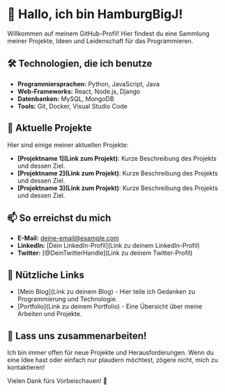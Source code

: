 # 👋 Hallo, ich bin HamburgBigJ!

Willkommen auf meinem GitHub-Profil! Hier findest du eine Sammlung meiner Projekte, Ideen und Leidenschaft für das Programmieren.

## 🛠️ Technologien, die ich benutze

- **Programmiersprachen:** Python, JavaScript, Java
- **Web-Frameworks:** React, Node.js, Django
- **Datenbanken:** MySQL, MongoDB
- **Tools:** Git, Docker, Visual Studio Code

## 🌱 Aktuelle Projekte

Hier sind einige meiner aktuellen Projekte:

- **[Projektname 1](Link zum Projekt)**: Kurze Beschreibung des Projekts und dessen Ziel.
- **[Projektname 2](Link zum Projekt)**: Kurze Beschreibung des Projekts und dessen Ziel.
- **[Projektname 3](Link zum Projekt)**: Kurze Beschreibung des Projekts und dessen Ziel.

## 📫 So erreichst du mich

- **E-Mail:** deine-email@example.com
- **LinkedIn:** [Dein LinkedIn-Profil](Link zu deinem LinkedIn-Profil)
- **Twitter:** [@DeinTwitterHandle](Link zu deinem Twitter-Profil)

## 🔗 Nützliche Links

- [Mein Blog](Link zu deinem Blog) - Hier teile ich Gedanken zu Programmierung und Technologie.
- [Portfolio](Link zu deinem Portfolio) - Eine Übersicht über meine Arbeiten und Projekte.

## 🤝 Lass uns zusammenarbeiten!

Ich bin immer offen für neue Projekte und Herausforderungen. Wenn du eine Idee hast oder einfach nur plaudern möchtest, zögere nicht, mich zu kontaktieren!

Vielen Dank fürs Vorbeischauen! 🚀
